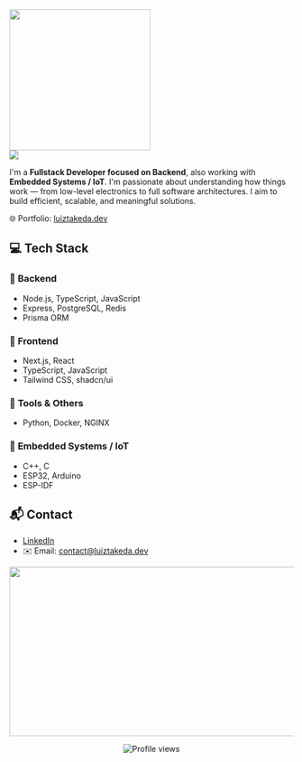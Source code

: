 <div align="left"> 
  <img src="https://user-images.githubusercontent.com/62729864/214825076-246b4734-4db8-4c9f-8859-e316efd170e3.gif" height="250"/>
</div>
<div align="left"> 
  <img src="https://readme-typing-svg.demolab.com?font=Fira+Code&pause=1000&color=F34B7D&vCenter=true&width=425&height=30&lines=hey+there%2C+i'm+Takeda !!!" />
</div>

I'm a **Fullstack Developer focused on Backend**, also working with **Embedded Systems / IoT**. I'm passionate about understanding how things work — from low-level electronics to full software architectures. I aim to build efficient, scalable, and meaningful solutions.

🌐 Portfolio: [luiztakeda.dev](https://luiztakeda.dev)

## 💻 Tech Stack

### 🧠 **Backend**
- Node.js, TypeScript, JavaScript  
- Express, PostgreSQL, Redis  
- Prisma ORM

### 🎨 **Frontend**
- Next.js, React  
- TypeScript, JavaScript  
- Tailwind CSS, shadcn/ui

### 🧰 **Tools & Others**
- Python, Docker, NGINX

### 🔧 **Embedded Systems / IoT**
- C++, C  
- ESP32, Arduino  
- ESP-IDF

## 📬 Contact

- [LinkedIn](https://www.linkedin.com/in/luiztakeda)  
- ✉️ Email: contact@luiztakeda.dev

<div align="center">
  <img src="http://github-profile-summary-cards.vercel.app/api/cards/profile-details?username=luiztakeda&theme=dracula" height="300" width="900"/>
<div>

<p align="center">
  <img src="https://komarev.com/ghpvc/?username=luiztakeda&color=red" alt="Profile views" />
</p>
